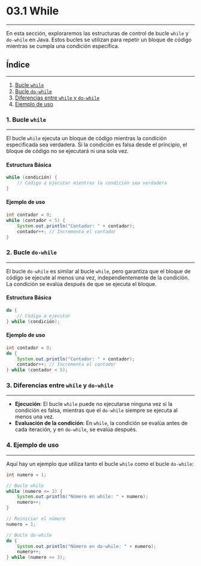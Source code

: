 # 03.1 While
---
En esta sección, exploraremos las estructuras de control de bucle `while` y `do-while` en Java. Estos bucles se utilizan para repetir un bloque de código mientras se cumpla una condición específica.

## Índice
---
1. [Bucle `while`](#1-bucle-while)
2. [Bucle `do-while`](#2-bucle-do-while)
3. [Diferencias entre `while` y `do-while`](#3-diferencias-entre-while-y-do-while)
4. [Ejemplo de uso](#4-ejemplo-de-uso)

### 1. Bucle `while`
---
El bucle `while` ejecuta un bloque de código mientras la condición especificada sea verdadera. Si la condición es falsa desde el principio, el bloque de código no se ejecutará ni una sola vez.

#### Estructura Básica
```java
while (condición) {
    // Código a ejecutar mientras la condición sea verdadera
}
```

#### Ejemplo de uso
```java
int contador = 0;
while (contador < 5) {
    System.out.println("Contador: " + contador);
    contador++; // Incrementa el contador
}
```

### 2. Bucle `do-while`
---
El bucle `do-while` es similar al bucle `while`, pero garantiza que el bloque de código se ejecute al menos una vez, independientemente de la condición. La condición se evalúa después de que se ejecuta el bloque.

#### Estructura Básica
```java
do {
    // Código a ejecutar
} while (condición);
```

#### Ejemplo de uso
```java
int contador = 0;
do {
    System.out.println("Contador: " + contador);
    contador++; // Incrementa el contador
} while (contador < 5);
```

### 3. Diferencias entre `while` y `do-while`
---
- **Ejecución**: El bucle `while` puede no ejecutarse ninguna vez si la condición es falsa, mientras que el `do-while` siempre se ejecuta al menos una vez.
- **Evaluación de la condición**: En `while`, la condición se evalúa antes de cada iteración, y en `do-while`, se evalúa después.

### 4. Ejemplo de uso
---
Aquí hay un ejemplo que utiliza tanto el bucle `while` como el bucle `do-while`:

```java
int numero = 1;

// Bucle while
while (numero <= 3) {
    System.out.println("Número en while: " + numero);
    numero++;
}

// Reiniciar el número
numero = 1;

// Bucle do-while
do {
    System.out.println("Número en do-while: " + numero);
    numero++;
} while (numero <= 3);
```